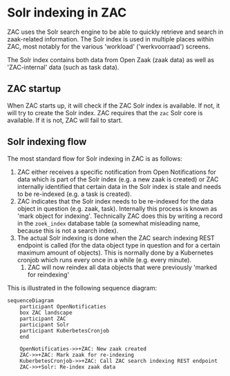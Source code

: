 # Solr indexing in ZAC

ZAC uses the Solr search engine to be able to quickly retrieve and search in zaak-related information.
The Solr index is used in multiple places within ZAC, most notably for the various 'workload' ('werkvoorraad') screens.

The Solr index contains both data from Open Zaak (zaak data) as well as 'ZAC-internal' data (such as task data).

## ZAC startup

When ZAC starts up, it will check if the ZAC Solr index is available. If not, it will try to create the Solr index.
ZAC requires that the `zac` Solr core is available. If it is not, ZAC will fail to start.

## Solr indexing flow

The most standard flow for Solr indexing in ZAC is as follows:

1. ZAC either receives a specific notification from Open Notifications for data
which is part of the Solr index (e.g. a new zaak is created) or ZAC internally identified that certain
data in the Solr index is stale and needs to be re-indexed (e.g. a task is created).
2. ZAC indicates that the Solr index needs to be re-indexed for the data object in question (e.g. zaak, task).
Internally this process is known as 'mark object for indexing'. Technically ZAC does this by writing a
record in the `zoek_index` database table (a somewhat misleading name, because this is not a search index).
3. The actual Solr indexing is done when the ZAC search indexing REST endpoint is called
(for the data object type in question and for a certain maximum amount of objects).
This is normally done by a Kubernetes cronjob which runs every once in a while (e.g. every minute).
   1. ZAC will now reindex all data objects that were previously 'marked for reindexing'

This is illustrated in the following sequence diagram:

```mermaid
sequenceDiagram
    participant OpenNotificaties
    box ZAC landscape
    participant ZAC
    participant Solr
    participant KuberbetesCronjob
    end

    OpenNotificaties->>+ZAC: New zaak created
    ZAC->>+ZAC: Mark zaak for re-indexing
    KuberbetesCronjob->>+ZAC: Call ZAC search indexing REST endpoint
    ZAC->>+Solr: Re-index zaak data
```


